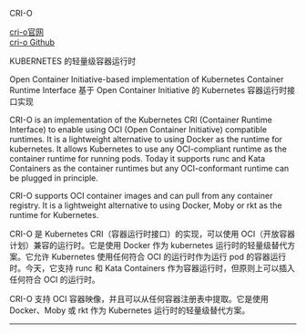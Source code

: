 
CRI-O

[cri-o官网](https://cri-o.io/)  
[cri-o Github](https://github.com/cri-o/cri-o)

KUBERNETES 的轻量级容器运行时

Open Container Initiative-based implementation of Kubernetes Container Runtime Interface
基于 Open Container Initiative 的 Kubernetes 容器运行时接口实现


CRI-O is an implementation of the Kubernetes CRI (Container Runtime Interface) to enable using OCI (Open Container Initiative) compatible runtimes. It is a lightweight alternative to using Docker as the runtime for kubernetes. It allows Kubernetes to use any OCI-compliant runtime as the container runtime for running pods. Today it supports runc and Kata Containers as the container runtimes but any OCI-conformant runtime can be plugged in principle.

CRI-O supports OCI container images and can pull from any container registry. It is a lightweight alternative to using Docker, Moby or rkt as the runtime for Kubernetes.

CRI-O 是 Kubernetes CRI（容器运行时接口）的实现，可以使用 OCI（开放容器计划）兼容的运行时。它是使用 Docker 作为 kubernetes 运行时的轻量级替代方案。它允许 Kubernetes 使用任何符合 OCI 的运行时作为运行 pod 的容器运行时。今天，它支持 runc 和 Kata Containers 作为容器运行时，但原则上可以插入任何符合 OCI 的运行时。

CRI-O 支持 OCI 容器映像，并且可以从任何容器注册表中提取。它是使用 Docker、Moby 或 rkt 作为 Kubernetes 运行时的轻量级替代方案。







---------------------------------------------------------------------------------------------------------------------

